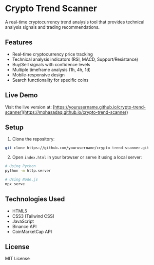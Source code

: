 # Crypto Trend Scanner

A real-time cryptocurrency trend analysis tool that provides technical analysis signals and trading recommendations.

## Features

- Real-time cryptocurrency price tracking
- Technical analysis indicators (RSI, MACD, Support/Resistance)
- Buy/Sell signals with confidence levels
- Multiple timeframe analysis (1h, 4h, 1d)
- Mobile-responsive design
- Search functionality for specific coins

## Live Demo

Visit the live version at: [https://yourusername.github.io/crypto-trend-scanner](https://mohasadaq.github.io/crypto-trend-scanner)

## Setup

1. Clone the repository:

```bash
git clone https://github.com/yourusername/crypto-trend-scanner.git
```

2. Open `index.html` in your browser or serve it using a local server:

```bash
# Using Python
python -m http.server

# Using Node.js
npx serve
```

## Technologies Used

- HTML5
- CSS3 (Tailwind CSS)
- JavaScript
- Binance API
- CoinMarketCap API

## License

MIT License
